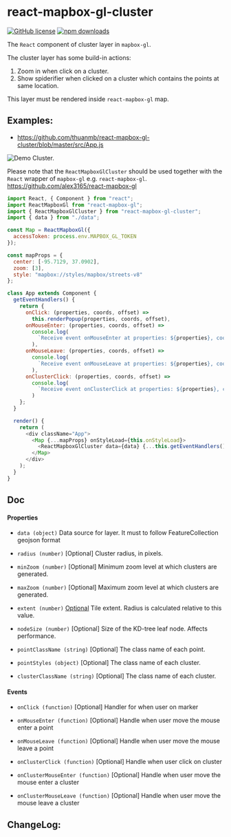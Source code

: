 # react-mapbox-gl-cluster

[![GitHub license](https://img.shields.io/badge/license-MIT-blue.svg)](https://github.com/thuanmb/react-mapbox-gl-cluster/blob/master/LICENSE)
[![npm downloads](https://img.shields.io/npm/dm/react-mapbox-gl-cluster.svg)](https://www.npmjs.com/package/react-mapbox-gl-cluster)

The `React` component of cluster layer in `mapbox-gl`.

The cluster layer has some build-in actions:

1.  Zoom in when click on a cluster.
2.  Show spiderifier when clicked on a cluster which contains the points at same location.

This layer must be rendered inside `react-mapbox-gl` map.

## Examples:

* https://github.com/thuanmb/react-mapbox-gl-cluster/blob/master/src/App.js

![Demo Cluster.](./demo/demo.gif)

Please note that the `ReactMapboxGlCluster` should be used together with the `React` wrapper of `mapbox-gl` e.g. `react-mapbox-gl`.
https://github.com/alex3165/react-mapbox-gl

```js
import React, { Component } from "react";
import ReactMapboxGl from "react-mapbox-gl";
import { ReactMapboxGlCluster } from "react-mapbox-gl-cluster";
import { data } from "./data";

const Map = ReactMapboxGl({
  accessToken: process.env.MAPBOX_GL_TOKEN
});

const mapProps = {
  center: [-95.7129, 37.0902],
  zoom: [3],
  style: "mapbox://styles/mapbox/streets-v8"
};

class App extends Component {
  getEventHandlers() {
    return {
      onClick: (properties, coords, offset) =>
        this.renderPopup(properties, coords, offset),
      onMouseEnter: (properties, coords, offset) =>
        console.log(
          `Receive event onMouseEnter at properties: ${properties}, coords: ${coords}, offset: ${offset}`
        ),
      onMouseLeave: (properties, coords, offset) =>
        console.log(
          `Receive event onMouseLeave at properties: ${properties}, coords: ${coords}, offset: ${offset}`
        ),
      onClusterClick: (properties, coords, offset) =>
        console.log(
          `Receive event onClusterClick at properties: ${properties}, coords: ${coords}, offset: ${offset}`
        )
    };
  }

  render() {
    return (
      <div className="App">
        <Map {...mapProps} onStyleLoad={this.onStyleLoad}>
          <ReactMapboxGlCluster data={data} {...this.getEventHandlers()} />
        </Map>
      </div>
    );
  }
}
```

## Doc

#### Properties

* `data (object)`
  Data source for layer. It must to follow FeatureCollection geojson format

* `radius (number)`
  [Optional] Cluster radius, in pixels.

* `minZoom (number)`
  [Optional] Minimum zoom level at which clusters are generated.

* `maxZoom (number)`
  [Optional] Maximum zoom level at which clusters are generated.

* `extent (number)`
  [Optional](Tiles) Tile extent. Radius is calculated relative to this value.

* `nodeSize (number)`
  [Optional] Size of the KD-tree leaf node. Affects performance.

* `pointClassName (string)`
  [Optional] The class name of each point.

* `pointStyles (object)`
  [Optional] The class name of each cluster.

* `clusterClassName (string)`
  [Optional] The class name of each cluster.

#### Events

* `onClick (function)`
  [Optional] Handler for when user on marker

* `onMouseEnter (function)`
  [Optional] Handle when user move the mouse enter a point

* `onMouseLeave (function)`
  [Optional] Handle when user move the mouse leave a point

* `onClusterClick (function)`
  [Optional] Handle when user click on cluster

* `onClusterMouseEnter (function)`
  [Optional] Handle when user move the mouse enter a cluster

* `onClusterMouseLeave (function)`
  [Optional] Handle when user move the mouse leave a cluster

## ChangeLog:
